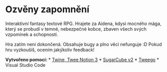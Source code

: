 # Ozvěny zapomnění
Interaktivní fantasy textové RPG. Hrajete za Aidena, kdysi mocného mága, který se probudí v temné, nebezpečné kobce, zbaven všech svých vzpomínek a schopností. 
 
Hra zatím není dokončená. Obsahuje bugy a plno věcí nefunguje :D Pokud hru vyzkoušíš, ocením jakýkoliv feedback! 

**Vytvořeno pomocí:** 
    * [Twine, Twee Notion 3](https://twinery.org)
    * [SugarCube v2]([http://www.motoslave.net/sugarcube/](https://github.com/tmedwards/sugarcube-2/tree/v2-develop))
    * [Tweego](https://github.com/tmedwards/tweego)
    * Visual Studio Code

